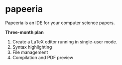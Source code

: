 papeeria
========

Papeeria is an IDE for your computer science papers.

**Three-month plan**

1. Create a LaTeX editor running in single-user mode.
  1. Syntax highlighting
  2. File management
  3. Compilation and PDF preview

